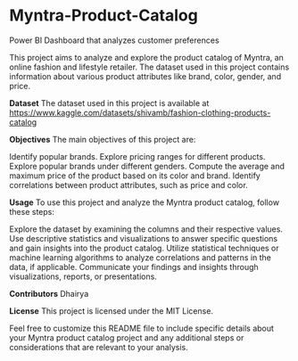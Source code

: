 # Myntra-Product-Catalog
Power BI Dashboard that analyzes customer preferences

This project aims to analyze and explore the product catalog of Myntra, an online fashion and lifestyle retailer. The dataset used in this project contains information about various product attributes like brand, color, gender, and price.

**Dataset**
The dataset used in this project is available at https://www.kaggle.com/datasets/shivamb/fashion-clothing-products-catalog

**Objectives**
The main objectives of this project are:

Identify popular brands.
Explore pricing ranges for different products.
Explore popular brands under different genders.
Compute the average and maximum price of the product based on its color and brand.
Identify correlations between product attributes, such as price and color.

**Usage**
To use this project and analyze the Myntra product catalog, follow these steps:

Explore the dataset by examining the columns and their respective values.
Use descriptive statistics and visualizations to answer specific questions and gain insights into the product catalog.
Utilize statistical techniques or machine learning algorithms to analyze correlations and patterns in the data, if applicable.
Communicate your findings and insights through visualizations, reports, or presentations.

**Contributors**
Dhairya

**License**
This project is licensed under the MIT License.

Feel free to customize this README file to include specific details about your Myntra product catalog project and any additional steps or considerations that are relevant to your analysis.

